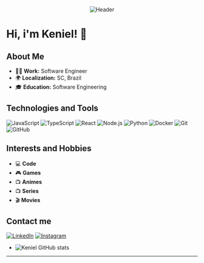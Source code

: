 <div align="center">
  <img src="[https://your-image-url.com](https://i.pinimg.com/originals/e8/f9/fe/e8f9feac456fc8e449e99afa56bb1752.gif)" alt="Header">
</div>

# Hi, i'm Keniel! 👋

## About Me

- 👨‍💻 **Work:** Software Engineer
- 🌍 **Localization:** SC, Brazil
- 🎓 **Education:** Software Engineering

## Technologies and Tools

![JavaScript](https://img.shields.io/badge/JavaScript-F7DF1E?style=for-the-badge&logo=javascript&logoColor=black)
![TypeScript](https://img.shields.io/badge/TypeScript-007ACC?style=for-the-badge&logo=typescript&logoColor=white)
![React](https://img.shields.io/badge/React-20232A?style=for-the-badge&logo=react&logoColor=61DAFB)
![Node.js](https://img.shields.io/badge/Node.js-43853D?style=for-the-badge&logo=node-dot-js&logoColor=white)
![Python](https://img.shields.io/badge/Python-3776AB?style=for-the-badge&logo=python&logoColor=white)
![Docker](https://img.shields.io/badge/Docker-2496ED?style=for-the-badge&logo=docker&logoColor=white)
![Git](https://img.shields.io/badge/Git-F05032?style=for-the-badge&logo=git&logoColor=white)
![GitHub](https://img.shields.io/badge/GitHub-181717?style=for-the-badge&logo=github&logoColor=white)

## Interests and Hobbies

- 💻 **Code**
- 🎮 **Games**
- 📺 **Animes**
- 📺 **Series**
- 🎬 **Movies**

## Contact me

[![LinkedIn](https://img.shields.io/badge/LinkedIn-0077B5?style=for-the-badge&logo=linkedin&logoColor=white)](https://www.linkedin.com/in/keniel-nunes/)
[![Instagram](https://img.shields.io/badge/Instagram-E4405F?style=for-the-badge&logo=instagram&logoColor=white)](https://www.instagram.com/keny_alves/)

- ![Keniel GitHub stats](https://github-readme-stats.vercel.app/api?username=kenielnunes&show_icons=true&theme=radical)

---
